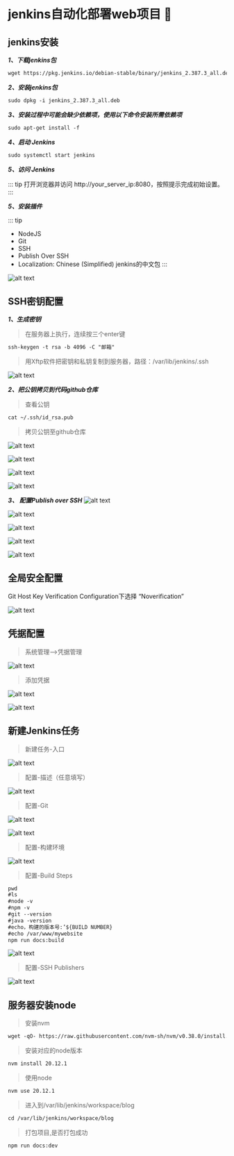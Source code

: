 # jenkins自动化部署web项目 :100:

## jenkins安装

***1、下载jenkins包***
```md
wget https://pkg.jenkins.io/debian-stable/binary/jenkins_2.387.3_all.deb
```

***2、安装jenkins包***
```md
sudo dpkg -i jenkins_2.387.3_all.deb
```

***3、安装过程中可能会缺少依赖项，使用以下命令安装所需依赖项***
```md
sudo apt-get install -f
```

***4、启动 Jenkins***

```md
sudo systemctl start jenkins
```

***5、访问 Jenkins***

::: tip
打开浏览器并访问 http://your_server_ip:8080，按照提示完成初始设置。
:::

***5、安装插件***

::: tip
- NodeJS
- Git
- SSH
- Publish Over SSH
- Localization: Chinese (Simplified)  jenkins的中文包
:::

![alt text](image.png)

## SSH密钥配置

***1、生成密钥***

> 在服务器上执行，连续按三个enter键

```md
ssh-keygen -t rsa -b 4096 -C "邮箱"
```

> 用Xftp软件把密钥和私钥复制到服务器，路径：/var/lib/jenkins/.ssh

![alt text](image-5.png)

***2、把公钥拷贝到代码github仓库***

> 查看公钥

```md
cat ~/.ssh/id_rsa.pub
```

> 拷贝公钥至github仓库

![alt text](image-1.png)

![alt text](image-2.png)

![alt text](image-3.png)

![alt text](image-4.png)


***3、 配置Publish over SSH***
![alt text](image-6.png)

![alt text](image-7.png)

![alt text](image-8.png)

![alt text](image-9.png)

![alt text](image-10.png)

## 全局安全配置
 Git Host Key Verification Configuration下选择 “Noverification”

![alt text](image-11.png)

## 凭据配置

> 系统管理-->凭据管理

![alt text](image-14.png)

> 添加凭据

![alt text](image-15.png)

![alt text](image-16.png)

## 新建Jenkins任务

> 新建任务-入口

![alt text](image-13.png)


> 配置-描述（任意填写）

![alt text](image-12.png)


> 配置-Git

![alt text](image-17.png)

![alt text](image-18.png)


> 配置-构建环境

![alt text](image-19.png)


> 配置-Build Steps

```md
pwd
#ls
#node -v
#npm -v
#git --version
#java -version
#echo，构建的版本号:’${BUILD NUMBER}
#echo /var/www/mywebsite
npm run docs:build
```

![alt text](image-20.png)


> 配置-SSH Publishers

![alt text](image-21.png)

## 服务器安装node

> 安装nvm

```md
wget -qO- https://raw.githubusercontent.com/nvm-sh/nvm/v0.38.0/install.sh | bash
```

> 安装对应的node版本

```md
nvm install 20.12.1
```
> 使用node

```md
nvm use 20.12.1
```

> 进入到/var/lib/jenkins/workspace/blog
```md
cd /var/lib/jenkins/workspace/blog
```

> 打包项目,是否打包成功
```md
npm run docs:dev
```
